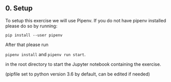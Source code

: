 ## 0. Setup
To setup this exercise we will use Pipenv.
If you do not have pipenv installed please do so by running:

``pip install --user pipenv``

After that please run 

``pipenv install`` and
``pipenv run start``.


in the root directory to start the Jupyter notebook containing the exercise.

(pipfile set to python version 3.6 by default, can be edited if needed)